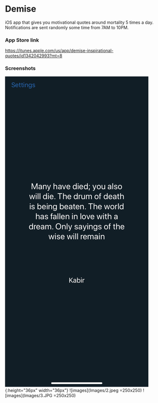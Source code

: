 # Demise

iOS app that gives you motivational quotes around mortality 5 times a day. Notifications are sent randomly some time from 7AM to 10PM.

### App Store link

https://itunes.apple.com/us/app/demise-inspirational-quotes/id1342042993?mt=8

### Screenshots

![images](Images/1.jpeg){:height="36px" width="36px"}
![images](Images/2.jpeg =250x250)
![images](Images/3.JPG =250x250)

